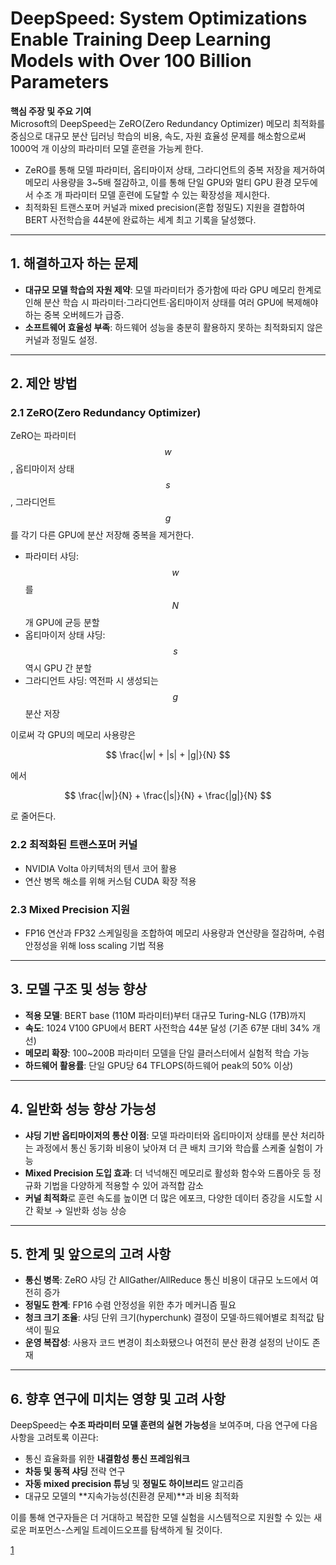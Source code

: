 # DeepSpeed: System Optimizations Enable Training Deep Learning Models with Over 100 Billion Parameters

**핵심 주장 및 주요 기여**  
Microsoft의 DeepSpeed는 ZeRO(Zero Redundancy Optimizer) 메모리 최적화를 중심으로 대규모 분산 딥러닝 학습의 비용, 속도, 자원 효율성 문제를 해소함으로써 1000억 개 이상의 파라미터 모델 훈련을 가능케 한다.  
- ZeRO를 통해 모델 파라미터, 옵티마이저 상태, 그라디언트의 중복 저장을 제거하여 메모리 사용량을 3~5배 절감하고, 이를 통해 단일 GPU와 멀티 GPU 환경 모두에서 수조 개 파라미터 모델 훈련에 도달할 수 있는 확장성을 제시한다.  
- 최적화된 트랜스포머 커널과 mixed precision(혼합 정밀도) 지원을 결합하여 BERT 사전학습을 44분에 완료하는 세계 최고 기록을 달성했다.  

***

## 1. 해결하고자 하는 문제  
- **대규모 모델 학습의 자원 제약**: 모델 파라미터가 증가함에 따라 GPU 메모리 한계로 인해 분산 학습 시 파라미터·그라디언트·옵티마이저 상태를 여러 GPU에 복제해야 하는 중복 오버헤드가 급증.  
- **소프트웨어 효율성 부족**: 하드웨어 성능을 충분히 활용하지 못하는 최적화되지 않은 커널과 정밀도 설정.  

***

## 2. 제안 방법  
### 2.1 ZeRO(Zero Redundancy Optimizer)  
ZeRO는 파라미터 $$w$$, 옵티마이저 상태 $$s$$, 그라디언트 $$g$$를 각기 다른 GPU에 분산 저장해 중복을 제거한다.  
- 파라미터 샤딩: $$w$$를 $$N$$개 GPU에 균등 분할  
- 옵티마이저 상태 샤딩: $$s$$ 역시 GPU 간 분할  
- 그라디언트 샤딩: 역전파 시 생성되는 $$g$$ 분산 저장  

이로써 각 GPU의 메모리 사용량은  

$$
\frac{|w| + |s| + |g|}{N}
$$  

에서  

$$
\frac{|w|}{N} + \frac{|s|}{N} + \frac{|g|}{N}
$$  

로 줄어든다.

### 2.2 최적화된 트랜스포머 커널  
- NVIDIA Volta 아키텍처의 텐서 코어 활용  
- 연산 병목 해소를 위해 커스텀 CUDA 확장 적용  

### 2.3 Mixed Precision 지원  
- FP16 연산과 FP32 스케일링을 조합하여 메모리 사용량과 연산량을 절감하며, 수렴 안정성을 위해 loss scaling 기법 적용  

***

## 3. 모델 구조 및 성능 향상  
- **적용 모델**: BERT base (110M 파라미터)부터 대규모 Turing-NLG (17B)까지  
- **속도**: 1024 V100 GPU에서 BERT 사전학습 44분 달성 (기존 67분 대비 34% 개선)  
- **메모리 확장**: 100~200B 파라미터 모델을 단일 클러스터에서 실험적 학습 가능  
- **하드웨어 활용률**: 단일 GPU당 64 TFLOPS(하드웨어 peak의 50% 이상)  

***

## 4. 일반화 성능 향상 가능성  
- **샤딩 기반 옵티마이저의 통산 이점**: 모델 파라미터와 옵티마이저 상태를 분산 처리하는 과정에서 통신 동기화 비용이 낮아져 더 큰 배치 크기와 학습률 스케줄 실험이 가능  
- **Mixed Precision 도입 효과**: 더 넉넉해진 메모리로 활성화 함수와 드롭아웃 등 정규화 기법을 다양하게 적용할 수 있어 과적합 감소  
- **커널 최적화**로 훈련 속도를 높이면 더 많은 에포크, 다양한 데이터 증강을 시도할 시간 확보 → 일반화 성능 상승  

***

## 5. 한계 및 앞으로의 고려 사항  
- **통신 병목**: ZeRO 샤딩 간 AllGather/AllReduce 통신 비용이 대규모 노드에서 여전히 증가  
- **정밀도 한계**: FP16 수렴 안정성을 위한 추가 메커니즘 필요  
- **청크 크기 조율**: 샤딩 단위 크기(hyperchunk) 결정이 모델·하드웨어별로 최적값 탐색이 필요  
- **운영 복잡성**: 사용자 코드 변경이 최소화됐으나 여전히 분산 환경 설정의 난이도 존재  

***

## 6. 향후 연구에 미치는 영향 및 고려 사항  
DeepSpeed는 **수조 파라미터 모델 훈련의 실현 가능성**을 보여주며, 다음 연구에 다음 사항을 고려토록 이끈다:  
- 통신 효율화를 위한 **내결함성 통신 프레임워크**  
- **차등 및 동적 샤딩** 전략 연구  
- **자동 mixed precision 튜닝** 및 **정밀도 하이브리드** 알고리즘  
- 대규모 모델의 **지속가능성(친환경 문제)**과 비용 최적화  

이를 통해 연구자들은 더 거대하고 복잡한 모델 실험을 시스템적으로 지원할 수 있는 새로운 퍼포먼스-스케일 트레이드오프를 탐색하게 될 것이다.

[1](https://ppl-ai-file-upload.s3.amazonaws.com/web/direct-files/attachments/22370781/240f549f-835c-4a99-a86c-6e48ba95f1ba/3394486.3406703.pdf)
